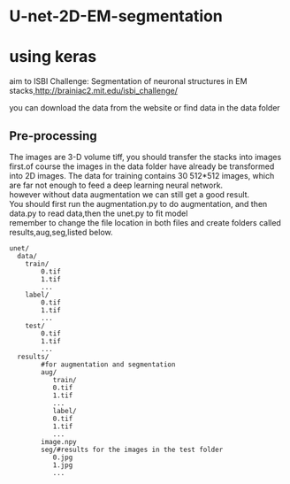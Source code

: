 # U-net-2D-EM-segmentation
using keras
===

aim to ISBI Challenge: Segmentation of neuronal structures in EM stacks,http://brainiac2.mit.edu/isbi_challenge/ 

you can download the data from the website or find data in the data folder

Pre-processing
---
The images are 3-D volume tiff, you should transfer the stacks into images first.of course the images in the data folder have already be transformed into 2D images. The data for training contains 30 512*512 images, which are far not enough to feed a deep learning neural network.<br>
however without data augmentation we can still get a good result.<br>
You should first run the augmentation.py to do augmentation, and then data.py to read data,then the unet.py to fit model<br>
remember to change the file location in both files and create folders called results,aug,seg,listed below.<br>
```
unet/
  data/
    train/
        0.tif
        1.tif
        ...
    label/
        0.tif
        1.tif
        ...
    test/
        0.tif
        1.tif
        ...
  results/
        #for augmentation and segmentation
        aug/
           train/
           0.tif
           1.tif
           ...
           label/
           0.tif
           1.tif
           ...
        image.npy
        seg/#results for the images in the test folder
           0.jpg
           1.jpg
           ...
```
         
